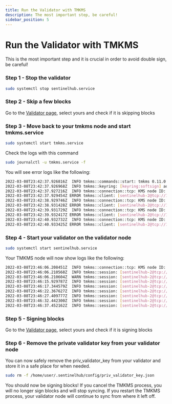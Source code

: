 ```yaml
---
title: Run the Validator with TMKMS
description: The most important step, be careful!
sidebar_position: 5
---
```


# Run the Validator with TMKMS

This is the most important step and it is crucial in order to avoid double sign, be careful!

### Step 1 - Stop the validator

```bash
sudo systemctl stop sentinelhub.service
```

### Step 2 - Skip a few blocks

Go to the [Validator page](https://explorer.busurnode.com/sentinel/staking), select yours and check if it is skipping blocks

### Step 3 - Move back to your tmkms node and start tmkms.service

```bash
sudo systemctl start tmkms.service
```

Check the logs with this command

```bash
sudo journalctl -u tmkms.service -f
```

You will see error logs like the following:

```bash
2022-03-08T23:42:37.926816Z  INFO tmkms::commands::start: tmkms 0.11.0 starting up...
2022-03-08T23:42:37.926968Z  INFO tmkms::keyring: [keyring:softsign] added consensus Ed25519 key: osmovalconspub1zcjduepq2qfkp3ahrhaafzuqglme9mares0eluj58xr6cy7c37cdmzq0eecqk0yehr
2022-03-08T23:42:37.927216Z  INFO tmkms::connection::tcp: KMS node ID: 948f8fee83f7715f99b8b8a53d746ef00e7b0d9e
2022-03-08T23:42:37.929454Z ERROR tmkms::client: [sentinelhub-2@tcp://123.456.32.123:26659] I/O error: Connection refused (os error 111)
2022-03-08T23:42:38.929746Z  INFO tmkms::connection::tcp: KMS node ID: 948f8fee83f7715f99b8b8a53d746ef00e7b0d9e
2022-03-08T23:42:38.931428Z ERROR tmkms::client: [sentinelhub-2@tcp://123.456.32.123:26659] I/O error: Connection refused (os error 111)
2022-03-08T23:42:39.931729Z  INFO tmkms::connection::tcp: KMS node ID: 948f8fee83f7715f99b8b8a53d746ef00e7b0d9e
2022-03-08T23:42:39.932417Z ERROR tmkms::client: [sentinelhub-2@tcp://123.456.32.123:26659] I/O error: Connection refused (os error 111)
2022-03-08T23:42:40.932732Z  INFO tmkms::connection::tcp: KMS node ID: 948f8fee83f7715f99b8b8a53d746ef00e7b0d9e
2022-03-08T23:42:40.933425Z ERROR tmkms::client: [sentinelhub-2@tcp://123.456.32.123:26659] I/O error: Connection refused (os error 111)
```

### Step 4 - Start your validator on the validator node

```bash
sudo systemctl start sentinelhub.service
```

Your TMKMS node will now show logs like the following:

```bash
2022-03-08T23:46:06.208451Z  INFO tmkms::connection::tcp: KMS node ID: 948f8fee83f7715f99b8b8a53d746ef00e7b0d9e
2022-03-08T23:46:06.210568Z  INFO tmkms::session: [sentinelhub-2@tcp://123.456.789.000:26659] connected to validator successfully
2022-03-08T23:46:06.210604Z  WARN tmkms::session: [sentinelhub-2@tcp://123.456.789.000:26659]: unverified validator peer ID! (ba44dd36899602e255b04e3608e5ef0fe4bc5f5b)
2022-03-08T23:46:15.929787Z  INFO tmkms::session: [sentinelhub-2@tcp://123.456.789.000:26659] signed PreCommit:<nil> at h/r/s 3399910/0/2 (0 ms)
2022-03-08T23:46:17.344579Z  INFO tmkms::session: [sentinelhub-2@tcp://123.456.789.000:26659] signed PreCommit:<nil> at h/r/s 3399911/0/2 (0 ms)
2022-03-08T23:46:22.367627Z  INFO tmkms::session: [sentinelhub-2@tcp://123.456.789.000:26659] signed PreCommit:<nil> at h/r/s 3399912/0/2 (0 ms)
2022-03-08T23:46:27.409777Z  INFO tmkms::session: [sentinelhub-2@tcp://123.456.789.000:26659] signed PreCommit:<nil> at h/r/s 3399913/0/2 (0 ms)
2022-03-08T23:46:32.442300Z  INFO tmkms::session: [sentinelhub-2@tcp://123.456.789.000:26659] signed PreCommit:<nil> at h/r/s 3399914/0/2 (0 ms)
2022-03-08T23:46:37.452162Z  INFO tmkms::session: [sentinelhub-2@tcp://123.456.789.000:26659] signed PreCommit:<nil> at h/r/s 3399915/0/2 (0 ms)
```

### Step 5 - Signing blocks
Go to the [Validator page](https://explorer.busurnode.com/sentinel/staking), select yours and check if it is signing blocks

### Step 6 - Remove the private validator key from your validator node

You can now safely remove the priv_validator_key from your validator and store it in a safe place for when needed.

```bash
sudo rm -f /home/user/.sentinelhub/config/priv_validator_key.json
```

You should now be signing blocks! If you cancel the TMKMS process, you will no longer sign blocks and will stop syncing. If you restart the TMKMS process, your validator node will continue to sync from where it left off.